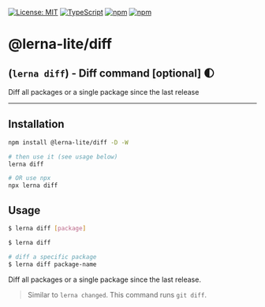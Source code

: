 [![License: MIT](https://img.shields.io/badge/License-MIT-yellow.svg)](https://opensource.org/licenses/MIT)
[![TypeScript](https://img.shields.io/badge/%3C%2F%3E-TypeScript-%230074c1.svg)](http://www.typescriptlang.org/)
[![npm](https://img.shields.io/npm/dy/@lerna-lite/diff?color=forest)](https://www.npmjs.com/package/@lerna-lite/diff)
[![npm](https://img.shields.io/npm/v/@lerna-lite/diff.svg?logo=npm&logoColor=fff)](https://www.npmjs.com/package/@lerna-lite/diff)

# @lerna-lite/diff

## (`lerna diff`) - Diff command [optional] 🌓

Diff all packages or a single package since the last release

---

## Installation

```sh
npm install @lerna-lite/diff -D -W

# then use it (see usage below)
lerna diff

# OR use npx
npx lerna diff
```

## Usage

```sh
$ lerna diff [package]

$ lerna diff

# diff a specific package
$ lerna diff package-name
```

Diff all packages or a single package since the last release.

> Similar to `lerna changed`. This command runs `git diff`.
